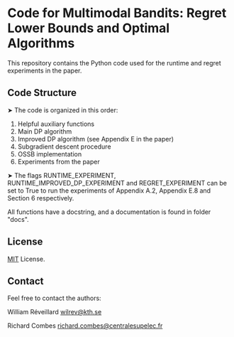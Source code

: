 # Code for Multimodal Bandits: Regret Lower Bounds and Optimal Algorithms

This repository contains the Python code used for the runtime and regret experiments in the paper. 

## Code Structure
➤ The code is organized in this order:
1) Helpful auxiliary functions
2) Main DP algorithm
3) Improved DP algorithm (see Appendix E in the paper)
4) Subgradient descent procedure
5) OSSB implementation
6) Experiments from the paper
   
➤ The flags RUNTIME_EXPERIMENT, RUNTIME_IMPROVED_DP_EXPERIMENT and REGRET_EXPERIMENT can be set to True to run the experiments of Appendix A.2, Appendix E.8 and Section 6 respectively.

All functions have a docstring, and a documentation is found in folder "docs".

## License

<a href="https://choosealicense.com/licenses/mit/">MIT</a> License.



##  Contact
Feel free to contact the authors:

William Réveillard wilrev@kth.se

Richard Combes richard.combes@centralesupelec.fr

